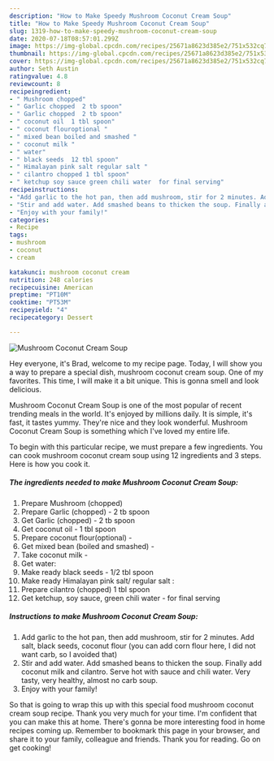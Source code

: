 ```yaml
---
description: "How to Make Speedy Mushroom Coconut Cream Soup"
title: "How to Make Speedy Mushroom Coconut Cream Soup"
slug: 1319-how-to-make-speedy-mushroom-coconut-cream-soup
date: 2020-07-18T08:57:01.299Z
image: https://img-global.cpcdn.com/recipes/25671a8623d385e2/751x532cq70/mushroom-coconut-cream-soup-recipe-main-photo.jpg
thumbnail: https://img-global.cpcdn.com/recipes/25671a8623d385e2/751x532cq70/mushroom-coconut-cream-soup-recipe-main-photo.jpg
cover: https://img-global.cpcdn.com/recipes/25671a8623d385e2/751x532cq70/mushroom-coconut-cream-soup-recipe-main-photo.jpg
author: Seth Austin
ratingvalue: 4.8
reviewcount: 8
recipeingredient:
- " Mushroom chopped"
- " Garlic chopped  2 tb spoon"
- " Garlic chopped  2 tb spoon"
- " coconut oil  1 tbl spoon"
- " coconut flouroptional "
- " mixed bean boiled and smashed "
- " coconut milk "
- " water"
- " black seeds  12 tbl spoon"
- " Himalayan pink salt regular salt "
- " cilantro chopped 1 tbl spoon"
- " ketchup soy sauce green chili water  for final serving"
recipeinstructions:
- "Add garlic to the hot pan, then add mushroom, stir for 2 minutes. Add salt, black seeds, coconut flour (you can add corn flour here, I did not want carb, so I avoided that)"
- "Stir and add water. Add smashed beans to thicken the soup. Finally add coconut milk and cilantro. Serve hot with sauce and chili water. Very tasty, very healthy, almost no carb soup."
- "Enjoy with your family!"
categories:
- Recipe
tags:
- mushroom
- coconut
- cream

katakunci: mushroom coconut cream 
nutrition: 248 calories
recipecuisine: American
preptime: "PT10M"
cooktime: "PT53M"
recipeyield: "4"
recipecategory: Dessert

---
```



![Mushroom Coconut Cream Soup](https://img-global.cpcdn.com/recipes/25671a8623d385e2/751x532cq70/mushroom-coconut-cream-soup-recipe-main-photo.jpg)

Hey everyone, it's Brad, welcome to my recipe page. Today, I will show you a way to prepare a special dish, mushroom coconut cream soup. One of my favorites. This time, I will make it a bit unique. This is gonna smell and look delicious.



Mushroom Coconut Cream Soup is one of the most popular of recent trending meals in the world. It's enjoyed by millions daily. It is simple, it's fast, it tastes yummy. They're nice and they look wonderful. Mushroom Coconut Cream Soup is something which I've loved my entire life.


To begin with this particular recipe, we must prepare a few ingredients. You can cook mushroom coconut cream soup using 12 ingredients and 3 steps. Here is how you cook it.

<!--inarticleads1-->

##### The ingredients needed to make Mushroom Coconut Cream Soup:

1. Prepare  Mushroom (chopped)
1. Prepare  Garlic (chopped) - 2 tb spoon
1. Get  Garlic (chopped) - 2 tb spoon
1. Get  coconut oil - 1 tbl spoon
1. Prepare  coconut flour(optional) -
1. Get  mixed bean (boiled and smashed) -
1. Take  coconut milk -
1. Get  water:
1. Make ready  black seeds - 1/2 tbl spoon
1. Make ready  Himalayan pink salt/ regular salt :
1. Prepare  cilantro (chopped) 1 tbl spoon
1. Get  ketchup, soy sauce, green chili water - for final serving




<!--inarticleads2-->

##### Instructions to make Mushroom Coconut Cream Soup:

1. Add garlic to the hot pan, then add mushroom, stir for 2 minutes. Add salt, black seeds, coconut flour (you can add corn flour here, I did not want carb, so I avoided that)
1. Stir and add water. Add smashed beans to thicken the soup. Finally add coconut milk and cilantro. Serve hot with sauce and chili water. Very tasty, very healthy, almost no carb soup.
1. Enjoy with your family!




So that is going to wrap this up with this special food mushroom coconut cream soup recipe. Thank you very much for your time. I'm confident that you can make this at home. There's gonna be more interesting food in home recipes coming up. Remember to bookmark this page in your browser, and share it to your family, colleague and friends. Thank you for reading. Go on get cooking!
